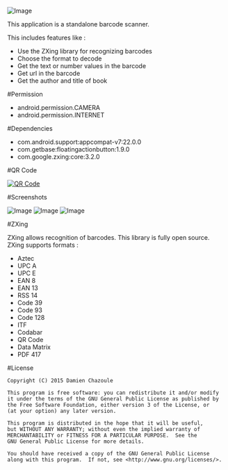 ![Image](https://raw.githubusercontent.com/MrDoomy/Decode/master/dev/images/decode.png)

This application is a standalone barcode scanner.

This includes features like :
- Use the ZXing library for recognizing barcodes
- Choose the format to decode
- Get the text or number values in the barcode
- Get url in the barcode
- Get the author and title of book

#Permission

- android.permission.CAMERA
- android.permission.INTERNET

#Dependencies

- com.android.support:appcompat-v7:22.0.0
- com.getbase:floatingactionbutton:1.9.0
- com.google.zxing:core:3.2.0

#QR Code

<a href="https://play.google.com/store/apps/details?id=com.doomy.decode">
  <img alt="QR Code"
       src="https://raw.githubusercontent.com/MrDoomy/Decode/master/dev/images/qrcode.png" />
</a>

#Screenshots

![Image](https://raw.githubusercontent.com/MrDoomy/Decode/master/dev/screenshots/hammerhead_1_small.png)
![Image](https://raw.githubusercontent.com/MrDoomy/Decode/master/dev/screenshots/hammerhead_2_small.png)
![Image](https://raw.githubusercontent.com/MrDoomy/Decode/master/dev/screenshots/flo_1_small.png)

#ZXing

ZXing allows recognition of barcodes. This library is fully open source. ZXing supports formats :
- Aztec
- UPC A
- UPC E
- EAN 8
- EAN 13
- RSS 14
- Code 39
- Code 93
- Code 128
- ITF
- Codabar
- QR Code
- Data Matrix
- PDF 417

#License

    Copyright (C) 2015 Damien Chazoule

    This program is free software: you can redistribute it and/or modify
    it under the terms of the GNU General Public License as published by
    the Free Software Foundation, either version 3 of the License, or
    (at your option) any later version.

    This program is distributed in the hope that it will be useful,
    but WITHOUT ANY WARRANTY; without even the implied warranty of
    MERCHANTABILITY or FITNESS FOR A PARTICULAR PURPOSE.  See the
    GNU General Public License for more details.

    You should have received a copy of the GNU General Public License
    along with this program.  If not, see <http://www.gnu.org/licenses/>.
